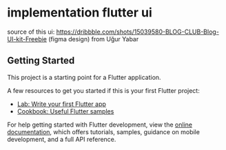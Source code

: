 # implementation flutter ui

source of this ui:
https://dribbble.com/shots/15039580-BLOG-CLUB-Blog-UI-kit-Freebie (figma design)
from Uğur Yabar

## Getting Started

This project is a starting point for a Flutter application.

A few resources to get you started if this is your first Flutter project:

- [Lab: Write your first Flutter app](https://docs.flutter.dev/get-started/codelab)
- [Cookbook: Useful Flutter samples](https://docs.flutter.dev/cookbook)

For help getting started with Flutter development, view the
[online documentation](https://docs.flutter.dev/), which offers tutorials,
samples, guidance on mobile development, and a full API reference.
